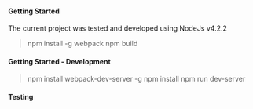 #### Getting Started
The current project was tested and developed using NodeJs v4.2.2 
> npm install -g webpack
> npm build


#### Getting Started - Development
> npm install webpack-dev-server -g
> npm install
> npm run dev-server


#### Testing
